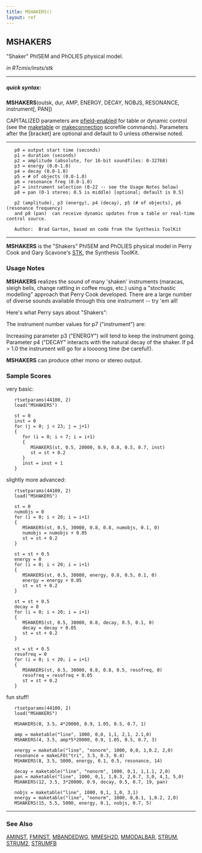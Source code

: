 ```yaml
---
title: MSHAKERS()
layout: ref
---
```


## MSHAKERS

"Shaker" PhISEM and PhOLIES physical model.

*in RTcmix/insts/stk*  
  

-----

##### quick syntax:

**MSHAKERS**(outsk, dur, AMP, ENERGY, DECAY, NOBJS, RESONANCE,
instrument\[, PAN\])

CAPITALIZED parameters are [pfield-enabled](pfield-enabled.html) for
table or dynamic control (see the
[maketable](../scorefile/maketable-2.html) or
[makeconnection](../scorefile/makeconnection-2.html) scorefile
commands). Parameters after the \[bracket\] are optional and default to
0 unless otherwise noted.

-----

  

``` 
   p0 = output start time (seconds)
   p1 = duration (seconds)
   p2 = amplitude (absolute, for 16-bit soundfiles: 0-32768)
   p3 = energy (0.0-1.0)
   p4 = decay (0.0-1.0)
   p5 = # of objects (0.0-1.0)
   p6 = resonance freq (0.0-1.0)
   p7 = instrument selection (0-22 -- see the Usage Notes below)
   p8 = pan (0-1 stereo; 0.5 is middle) [optional; default is 0.5]

   p2 (amplitude), p3 (energy), p4 (decay), p5 (# of objects), p6 (resonance frequency)
   and p8 (pan)  can receive dynamic updates from a table or real-time control source.

   Author:  Brad Garton, based on code from the Synthesis ToolKit
```

  

-----

  
**MSHAKERS** is the "Shakers" PhISEM and PhOLIES physical model in Perry
Cook and Gary Scavone's
[STK](http://www.cs.princeton.edu/~prc/NewWork.php#STK), the Synthesis
ToolKit. <span id="usage_notes"></span>

### Usage Notes

**MSHAKERS** realizes the sound of many 'shaken' instruments (maracas,
sleigh bells, change rattling in coffee mugs, etc.) using a "stochastic
modelling" approach that Perry Cook developed. There are a large number
of diverse sounds available through this one instrument -- try 'em all\!

Here's what Perry says about "Shakers":

The instrument number values for p7 ("instrument") are:

Increasing parameter p3 ("ENERGY") will tend to keep the instrument
going. Parameter p4 ("DECAY" interacts with the natural decay of the
shaker. If p4 \> 1.0 the instrument will go for a loooong time (be
careful\!).

**MSHAKERS** can produce other mono or stereo output.

### Sample Scores

very basic:

``` 
   rtsetparams(44100, 2)
   load("MSHAKERS")

   st = 0
   inst = 0
   for (j = 0; j < 23; j = j+1)
   {
      for (i = 0; i < 7; i = i+1)
      {
         MSHAKERS(st, 0.5, 20000, 0.9, 0.8, 0.5, 0.7, inst)
         st = st + 0.2
      }
      inst = inst + 1
   }
```

  
  
slightly more advanced:

``` 
   rtsetparams(44100, 2)
   load("MSHAKERS")

   st = 0
   numobjs = 0
   for (i = 0; i < 20; i = i+1)
   {
      MSHAKERS(st, 0.5, 30000, 0.8, 0.8, numobjs, 0.1, 0)
      numobjs = numobjs + 0.05
      st = st + 0.2
   }

   st = st + 0.5
   energy = 0
   for (i = 0; i < 20; i = i+1)
   {
      MSHAKERS(st, 0.5, 30000, energy, 0.8, 0.5, 0.1, 0)
      energy = energy + 0.05
      st = st + 0.2
   }

   st = st + 0.5
   decay = 0
   for (i = 0; i < 20; i = i+1)
   {
      MSHAKERS(st, 0.5, 30000, 0.8, decay, 0.5, 0.1, 0)
      decay = decay + 0.05
      st = st + 0.2
   }

   st = st + 0.5
   resofreq = 0
   for (i = 0; i < 20; i = i+1)
   {
      MSHAKERS(st, 0.5, 30000, 0.8, 0.8, 0.5, resofreq, 0)
      resofreq = resofreq + 0.05
      st = st + 0.2
   }
```

  
  
fun stuff\!

``` 
   rtsetparams(44100, 2)
   load("MSHAKERS")

   MSHAKERS(0, 3.5, 4*20000, 0.9, 1.05, 0.5, 0.7, 1)

   amp = maketable("line", 1000, 0,0, 1,1, 2,1, 2.1,0)
   MSHAKERS(4, 3.5, amp*5*20000, 0.9, 1.05, 0.5, 0.7, 3)

   energy = maketable("line", "nonorm", 1000, 0,0, 1,0.2, 2,0)
   resonance = makeLFO("tri", 3.5, 0.3, 0.4)
   MSHAKERS(8, 3.5, 5000, energy, 0.1, 0.5, resonance, 14)

   decay = maketable("line", "nonorm", 1000, 0,1, 1,1.1, 2,0)
   pan = maketable("line", 1000, 0,1, 1,0.3, 2,0.7, 3,0, 4,1, 5,0)
   MSHAKERS(12, 3.5, 3*20000, 0.9, decay, 0.5, 0.7, 19, pan)

   nobjs = maketable("line", 1000, 0,1, 1,0, 3,1)
   energy = maketable("line", "nonorm", 1000, 0,0.1, 1,0.2, 2,0)
   MSHAKERS(15, 5.5, 5000, energy, 0.1, nobjs, 0.7, 5)
```

  

-----

### See Also

[AMINST](AMINST.html), [FMINST](FMINST.html),
[MBANDEDWG](MBANDEDWG.html), [MMESH2D](MMESH2D.html),
[MMODALBAR](MMODALBAR.html), [STRUM](STRUM.html), [STRUM2](STRUM2.html),
[STRUMFB](STRUMFB.html)
